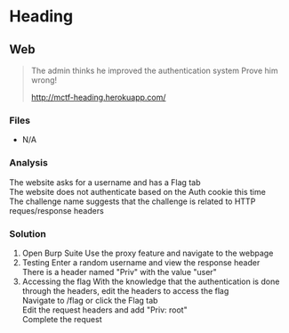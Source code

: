 # Heading
## Web

> The admin thinks he improved the authentication system
> Prove him wrong!
>
> http://mctf-heading.herokuapp.com/

### Files
- N/A

### Analysis
The website asks for a username and has a Flag tab<br />
The website does not authenticate based on the Auth cookie this time<br />
The challenge name suggests that the challenge is related to HTTP reques/response headers

### Solution
1. Open Burp Suite
   Use the proxy feature and navigate to the webpage
2. Testing
   Enter a random username and view the response header<br />
   There is a header named "Priv" with the value "user"
3. Accessing the flag
   With the knowledge that the authentication is done through the headers, edit the headers to access the flag<br />
   Navigate to /flag or click the Flag tab<br />
   Edit the request headers and add "Priv: root"<br />
   Complete the request
   
